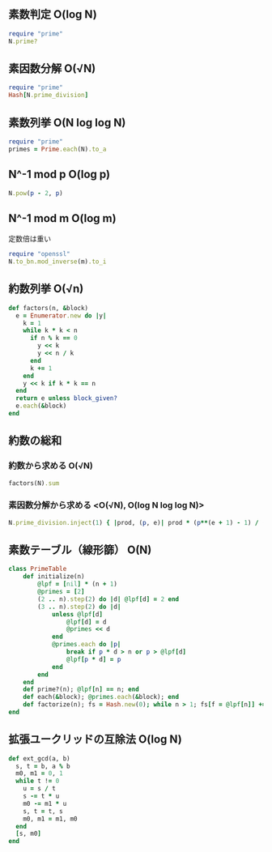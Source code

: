 ## 素数判定 O(log N)

```ruby
require "prime"
N.prime?
```

## 素因数分解 O(√N)

```ruby
require "prime"
Hash[N.prime_division]
```

## 素数列挙 O(N log log N)

```ruby
require "prime"
primes = Prime.each(N).to_a
```

## N^-1 mod p O(log p)

```ruby
N.pow(p - 2, p)
```

## N^-1 mod m O(log m)
定数倍は重い

```ruby
require "openssl"
N.to_bn.mod_inverse(m).to_i
```

## 約数列挙 O(√n)

```ruby
def factors(n, &block)
  e = Enumerator.new do |y|
    k = 1
    while k * k < n
      if n % k == 0
        y << k
        y << n / k
      end
      k += 1
    end
    y << k if k * k == n
  end
  return e unless block_given?
  e.each(&block)
end
```

## 約数の総和

### 約数から求める O(√N)

```ruby
factors(N).sum
```

### 素因数分解から求める <O(√N), O(log N log log N)>

```ruby
N.prime_division.inject(1) { |prod, (p, e)| prod * (p**(e + 1) - 1) / (p - 1) }
```

## 素数テーブル（線形篩） O(N)

```ruby
class PrimeTable
	def initialize(n)
		@lpf = [nil] * (n + 1)
		@primes = [2]
		(2 .. n).step(2) do |d| @lpf[d] = 2 end
		(3 .. n).step(2) do |d|
			unless @lpf[d]
				@lpf[d] = d
				@primes << d
			end
			@primes.each do |p|
				break if p * d > n or p > @lpf[d]
				@lpf[p * d] = p
			end
		end
	end
	def prime?(n); @lpf[n] == n; end
	def each(&block); @primes.each(&block); end
	def factorize(n); fs = Hash.new(0); while n > 1; fs[f = @lpf[n]] += 1; n /= f; end; fs; end
end
```

## 拡張ユークリッドの互除法 O(log N)

```ruby
def ext_gcd(a, b)
  s, t = b, a % b
  m0, m1 = 0, 1
  while t != 0
    u = s / t
    s -= t * u
    m0 -= m1 * u
    s, t = t, s
    m0, m1 = m1, m0
  end
  [s, m0]
end
```
